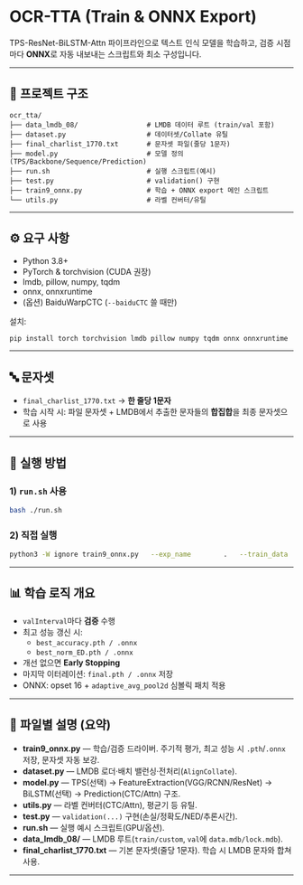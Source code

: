 # OCR-TTA (Train & ONNX Export)

TPS-ResNet-BiLSTM-Attn 파이프라인으로 텍스트 인식 모델을 학습하고, 검증 시점마다 **ONNX**로 자동 내보내는 스크립트와 최소 구성입니다.

---

## 📂 프로젝트 구조

```
ocr_tta/
├── data_lmdb_08/                 # LMDB 데이터 루트 (train/val 포함)
├── dataset.py                    # 데이터셋/Collate 유틸
├── final_charlist_1770.txt       # 문자셋 파일(줄당 1문자)
├── model.py                      # 모델 정의 (TPS/Backbone/Sequence/Prediction)
├── run.sh                        # 실행 스크립트(예시)
├── test.py                       # validation() 구현
├── train9_onnx.py                # 학습 + ONNX export 메인 스크립트
└── utils.py                      # 라벨 컨버터/유틸
```

---

## ⚙️ 요구 사항

- Python 3.8+  
- PyTorch & torchvision (CUDA 권장)  
- lmdb, pillow, numpy, tqdm  
- onnx, onnxruntime  
- (옵션) BaiduWarpCTC (`--baiduCTC` 쓸 때만)

설치:
```bash
pip install torch torchvision lmdb pillow numpy tqdm onnx onnxruntime
```

---

## 🔤 문자셋

- `final_charlist_1770.txt` → **한 줄당 1문자**  
- 학습 시작 시: 파일 문자셋 + LMDB에서 추출한 문자들의 **합집합**을 최종 문자셋으로 사용

---

## 🚀 실행 방법

### 1) `run.sh` 사용
```bash
bash ./run.sh
```

### 2) 직접 실행
```bash
python3 -W ignore train9_onnx.py   --exp_name        .   --train_data      /home/kgh/ocr-tta_copy/data_lmdb_08/train/custom   --valid_data      /home/kgh/ocr-tta_copy/data_lmdb_08/val   --select_data     custom   --batch_ratio     2.5   --Transformation  TPS   --FeatureExtraction ResNet   --SequenceModeling BiLSTM   --Prediction      Attn   --character       /home/kgh/ocr-tta/final_charlist_1770.txt   --num_iter        12000   --valInterval     200   --data_filtering_off   --save_path       ./saved_models_set_onnx/saved_models_9_all_generate_hub_08.06
```

---

## 📊 학습 로직 개요

- `valInterval`마다 **검증** 수행  
- 최고 성능 갱신 시:  
  - `best_accuracy.pth / .onnx`  
  - `best_norm_ED.pth / .onnx`  
- 개선 없으면 **Early Stopping**  
- 마지막 이터레이션: `final.pth / .onnx` 저장  
- ONNX: opset 16 + `adaptive_avg_pool2d` 심볼릭 패치 적용

---

## 📑 파일별 설명 (요약)

- **train9_onnx.py** — 학습/검증 드라이버. 주기적 평가, 최고 성능 시 `.pth`/`.onnx` 저장, 문자셋 자동 보강.  
- **dataset.py** — LMDB 로더·배치 밸런싱·전처리(`AlignCollate`).  
- **model.py** — TPS(선택) → FeatureExtraction(VGG/RCNN/ResNet) → BiLSTM(선택) → Prediction(CTC/Attn) 구조.  
- **utils.py** — 라벨 컨버터(CTC/Attn), 평균기 등 유틸.  
- **test.py** — `validation(...)` 구현(손실/정확도/NED/추론시간).  
- **run.sh** — 실행 예시 스크립트(GPU/옵션).  
- **data_lmdb_08/** — LMDB 루트(`train/custom`, `val`에 `data.mdb/lock.mdb`).  
- **final_charlist_1770.txt** — 기본 문자셋(줄당 1문자). 학습 시 LMDB 문자와 합쳐 사용.


---

